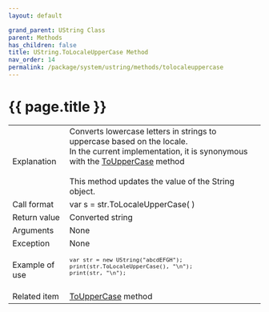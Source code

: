 ```yaml
---
layout: default

grand_parent: UString Class
parent: Methods
has_children: false
title: UString.ToLocaleUpperCase Method
nav_order: 14
permalink: /package/system/ustring/methods/tolocaleuppercase
---
```

# {{ page.title }}

<table>
  <tr>
    <td>Explanation</td>
    <td colspan="2">Converts lowercase letters in strings to uppercase based on the locale.<br>In the current implementation, it is synonymous with the <a href="/package/system/ustring/methods/touppercase">ToUpperCase</a> method<br><br>This method updates the value of the String object.</td>
  </tr>
  <tr>
    <td>Call format</td>
    <td colspan="2">var s = str.ToLocaleUpperCase( )</td>
  </tr>
  <tr>
    <td>Return value</td>
    <td colspan="2">Converted string</td>
  </tr>  
  <tr>
    <td>Arguments</td>
    <td colspan="2">None</td>
  </tr>
  <tr>
    <td>Exception</td>
    <td colspan="2">None</td>
  </tr>
  <tr>
    <td>Example of use</td>
    <td colspan="2"><code><pre>
var str = new UString("abcdEFGH");
print(str.ToLocaleUpperCase(), "\n");
print(str, "\n");
    </pre></code></td>
  </tr>
  <tr>
    <td>Related item</td>
    <td colspan="2"><a href="/package/system/ustring/methods/touppercase">ToUpperCase</a> method</td>
  </tr>
</table>
